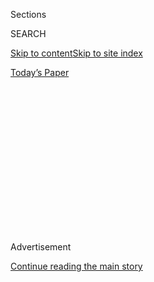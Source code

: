 <div id="app">

<div>

<div>

<div>

<div class="NYTAppHideMasthead css-1q2w90k e1suatyy0">

<div class="section css-ui9rw0 e1suatyy2">

<div class="css-eph4ug er09x8g0">

<div class="css-6n7j50">

</div>

<span class="css-1dv1kvn">Sections</span>

<div class="css-10488qs">

<span class="css-1dv1kvn">SEARCH</span>

</div>

[Skip to content](#site-content)[Skip to site index](#site-index)

</div>

<div class="css-10698na e1huz5gh0">

</div>

</div>

<div id="masthead-bar-one" class="section hasLinks css-15hmgas e1csuq9d3">

<div class="css-uqyvli e1csuq9d0">

</div>

<div class="css-1uqjmks e1csuq9d1">

</div>

<div class="css-9e9ivx">

[](https://myaccount.nytimes.com/auth/login?response_type=cookie&client_id=vi)

</div>

<div class="css-1bvtpon e1csuq9d2">

[Today’s Paper](https://www.nytimes.com/section/todayspaper)

</div>

</div>

</div>

</div>

<div data-aria-hidden="false">

<div id="site-content" role="main">

<div>

<div class="css-1aor85t" style="opacity:0.000000001;z-index:-1;visibility:hidden">

<div class="css-1hqnpie">

<div class="css-epjblv">

<span class="css-17xtcya">[Opinion](/section/opinion)</span><span class="css-x15j1o">|</span><span class="css-fwqvlz">Two
Cheers for Liberalism\! (Or Maybe One and a Half)</span>

</div>

<div class="css-k008qs">

<div class="css-1iwv8en">

<span class="css-18z7m18"></span>

<div>

</div>

</div>

<span class="css-1n6z4y">https://nyti.ms/3egJpSy</span>

<div class="css-1705lsu">

<div class="css-4xjgmj">

<div class="css-4skfbu" role="toolbar" data-aria-label="Social Media Share buttons, Save button, and Comments Panel with current comment count" data-testid="share-tools">

  - 
  - 
  - 
  - 
    
    <div class="css-6n7j50">
    
    </div>

  - 
  - 

</div>

</div>

</div>

</div>

</div>

</div>

<div id="NYT_TOP_BANNER_REGION" class="css-13pd83m">

</div>

<div id="top-wrapper" class="css-1sy8kpn">

<div id="top-slug" class="css-l9onyx">

Advertisement

</div>

[Continue reading the main story](#after-top)

<div class="ad top-wrapper" style="text-align:center;height:100%;display:block;min-height:250px">

<div id="top" class="place-ad" data-position="top" data-size-key="top">

</div>

</div>

<div id="after-top">

</div>

</div>

<div>

<div class="css-v5btjw etb61u70">

<div class="css-v05ibm etb61u71">

[Opinion](/section/opinion)

</div>

</div>

<div id="sponsor-wrapper" class="css-1hyfx7x">

<div id="sponsor-slug" class="css-19vbshk">

Supported by

</div>

[Continue reading the main story](#after-sponsor)

<div id="sponsor" class="ad sponsor-wrapper" style="text-align:center;height:100%;display:block">

</div>

<div id="after-sponsor">

</div>

</div>

<div class="css-186x18t">

</div>

<div class="css-1vkm6nb ehdk2mb0">

# Two Cheers for Liberalism\! (Or Maybe One and a Half)

</div>

Free speech has to rest on a shared morality.

<div class="css-18e8msd">

<div class="css-vp77d3 epjyd6m0">

<div class="css-1p10dcb ey68jwv0" data-aria-hidden="true">

[![David
Brooks](https://static01.nyt.com/images/2018/04/03/opinion/david-brooks/david-brooks-thumbLarge-v2.png
"David Brooks")](https://www.nytimes.com/by/david-brooks)

</div>

<div class="css-1baulvz">

By [<span class="css-1baulvz last-byline" itemprop="name">David
Brooks</span>](https://www.nytimes.com/by/david-brooks)

<div class="css-8atqhb">

Opinion Columnist

</div>

</div>

</div>

  - July 9, 2020

  - 
    
    <div class="css-4xjgmj">
    
    <div class="css-d8bdto" role="toolbar" data-aria-label="Social Media Share buttons, Save button, and Comments Panel with current comment count" data-testid="share-tools">
    
      - 
      - 
      - 
      - 
        
        <div class="css-6n7j50">
        
        </div>
    
      - 
      - 
    
    </div>
    
    </div>

</div>

<div class="css-79elbk" data-testid="photoviewer-wrapper">

<div class="css-z3e15g" data-testid="photoviewer-wrapper-hidden">

</div>

<div class="css-1a48zt4 ehw59r15" data-testid="photoviewer-children">

![<span class="css-cnj6d5 e1z0qqy90" itemprop="copyrightHolder"><span class="css-1ly73wi e1tej78p0">Credit...</span><span><span>Demetrius
Freeman for The New York
Times</span></span></span>](https://static01.nyt.com/images/2020/07/09/opinion/09brooks1/merlin_173350857_8835adf3-8826-4490-b091-e4ed05a11c5d-articleLarge.jpg?quality=75&auto=webp&disable=upscale)

</div>

</div>

</div>

<div class="section meteredContent css-1r7ky0e" name="articleBody" itemprop="articleBody">

<div class="css-1fanzo5 StoryBodyCompanionColumn">

<div class="css-53u6y8">

This is a hard, exhausting time. But it’s also a pivot point. An
idealistic generation is rising on the scene hungering to fill the
spiritual vacuum their parents left them. There is a palpable desire for
solidarity, to shake off an excessively individualistic culture.

In periods of tumult and confusion many people lose faith in systems of
change. They feel it’s necessary to take the extraordinary action to
tear down systems of power. For example, a Senate investigation
[concluded](https://cityroom.blogs.nytimes.com/2009/08/27/1969-a-year-of-bombings/)
that from January 1969 to April 1970 — a period of tumult similar to our
own — there were 4,330 bombings in the United States, which killed 43
people — averaging about nine bombings a day.

Today, thank God, we don’t have bombings. But we do have a lot of people
on the right and the left who have lost faith in the institutions of
free speech and open debate — the basic liberal order. They see that
free speech stuff as a mask elites wear to preserve their power. They
produce what is crudely called the cancel culture, they treat speech as
violence, they attempt to ruin politically discordant people because of
some
[tweets](https://twitter.com/sapinker/status/1279934082210816003?s=20).

I defend liberalism because I think our core problem is ignorance and
incompetence and not an elite conspiracy. The world right now is
astonishingly complicated, our systems need reform. I don’t think one
vantage point can grasp reality or devise solutions. We have to have the
open exchange of views that is the essence of liberalism.

</div>

</div>

<div class="css-1fanzo5 StoryBodyCompanionColumn">

<div class="css-53u6y8">

I am a liberal in a classical Enlightenment sense, but I can’t give
three cheers for liberalism, or maybe even two. I understand why so
many, and so many younger people, are rejecting it. Liberalism, as it
emerged in the 18th-century Enlightenment, and as it was
institutionalized in America, was based on several false or distorted
ideas.

Liberalism was based on the idea that reason is separate from emotion,
that we need to be dispassionate to see clearly. This is false. Emotions
assign value to things and undergird reason. Because of this error,
liberalism has often devolved into a detached, passionless rationalism.

Liberalism was based on the idea that the choosing individual is the
elemental unit of society. It put great emphasis on individual autonomy.
This is distorted. We’re also embedded creatures, members of families,
and groups, shaped by our histories. Liberalism sometimes devolves into
atomization, an alienated society of lonely buffered selves.

Liberalism assumed that people are primarily motivated by self-interest.
This, too, is distorted. People are motivated by both self-interest and
a yearning desire to lead a morally meaningful life. Liberalism often
produces a disenchanted materialist realm.

By itself, liberalism is so thin it can’t even defend itself. When young
people passionately demand racial equity, liberalism’s response is to
protect free speech. Young people have a dream. Liberalism offers a
neutral process.

</div>

</div>

<div class="css-1fanzo5 StoryBodyCompanionColumn">

<div class="css-53u6y8">

Which is why the constitution of liberalism has to be supplemented with
the morality of personalism.

One of the reasons that America is so angry right now is that there is
so much dehumanization. Racism reduces a human being to a skin color.
The first casualty in a culture, political or generational war is the
willingness to see the full humanity of the other. In this moment, some
people seem eager even to dehumanize themselves by reducing themselves
to a simple label and making politics their one identity. “Speaking as
a. …”

If liberalism left little space for group identity, the current
conversation makes group identity everything and leaves no space for
individual conscience. You get all these absurd generalizations: White
people believe this. Elites believe that.

Personalism is the belief that at the heart of any successful
relationship, any successful organization and any just society, there is
an earnest and ongoing effort to see the full depth and complexity of
each human person.

Shadi Hamid struck a blow for personalism with a Twitter
[thread](https://twitter.com/shadihamid/status/1280635678506856448) this
week: “As a Muslim, an Arab, and a brown person, it always grated on me
when people would assume things about me merely because of my
‘identity,’ largely an accident of birth. I cared about being Muslim
and being Arab, and I was proud of my heritage. But that didn’t mean
that I stopped being an individual. I was a writer who happened to be
Muslim, not a Muslim who happened to be a writer.”

Personalism is about constructing systems where the whole person is seen
and cultivated — schools where a child is not just a brain on a stick,
hospitals where patients are not just bodies in beds, cities where cops
see people, not “perps,” communities in which each person is seen as a
rich interplay of multiple identities, economic systems that allow
people to realize their full dignity as makers and earners.

Personalism judges each social arrangement by how well it fosters the
kind of relationships that enhance the full complexity and depth of each
soul. This awful year will be somewhat redeemed if we can end it with a
sense of this kind of common morality, and if we can begin the hard work
of reforming our institutions to be in line with it.

*The Times is committed to publishing* [*a diversity of
letters*](https://www.nytimes.com/2019/01/31/opinion/letters/letters-to-editor-new-york-times-women.html)
*to the editor. We’d like to hear what you think about this or any of
our articles. Here are some*
[*tips*](https://help.nytimes.com/hc/en-us/articles/115014925288-How-to-submit-a-letter-to-the-editor)*.
And here’s our email:*
[*letters@nytimes.com*](mailto:letters@nytimes.com)*.*

*Follow The New York Times Opinion section on*
[*Facebook*](https://www.facebook.com/nytopinion)*,* [*Twitter
(@NYTopinion)*](http://twitter.com/NYTOpinion) *and*
[*Instagram*](https://www.instagram.com/nytopinion/)*.*

</div>

</div>

</div>

<div>

</div>

<div>

</div>

<div>

</div>

<div>

<div id="bottom-wrapper" class="css-1ede5it">

<div id="bottom-slug" class="css-l9onyx">

Advertisement

</div>

[Continue reading the main story](#after-bottom)

<div id="bottom" class="ad bottom-wrapper" style="text-align:center;height:100%;display:block;min-height:90px">

</div>

<div id="after-bottom">

</div>

</div>

</div>

</div>

</div>

## Site Index

<div>

</div>

## Site Information Navigation

  - [© <span>2020</span> <span>The New York Times
    Company</span>](https://help.nytimes.com/hc/en-us/articles/115014792127-Copyright-notice)

<!-- end list -->

  - [NYTCo](https://www.nytco.com/)
  - [Contact
    Us](https://help.nytimes.com/hc/en-us/articles/115015385887-Contact-Us)
  - [Work with us](https://www.nytco.com/careers/)
  - [Advertise](https://nytmediakit.com/)
  - [T Brand Studio](http://www.tbrandstudio.com/)
  - [Your Ad
    Choices](https://www.nytimes.com/privacy/cookie-policy#how-do-i-manage-trackers)
  - [Privacy](https://www.nytimes.com/privacy)
  - [Terms of
    Service](https://help.nytimes.com/hc/en-us/articles/115014893428-Terms-of-service)
  - [Terms of
    Sale](https://help.nytimes.com/hc/en-us/articles/115014893968-Terms-of-sale)
  - [Site Map](https://spiderbites.nytimes.com)
  - [Help](https://help.nytimes.com/hc/en-us)
  - [Subscriptions](https://www.nytimes.com/subscription?campaignId=37WXW)

</div>

</div>

</div>

</div>
